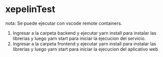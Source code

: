 # xepelinTest

nota: Se puede ejecutar con vscode remote containers.

1. Ingresar a la carpeta backend y ejecutar yarn install para instalar las librerias y luego yarn start para iniciar la ejecucion del servicio.
2. Ingresar a la carpeta frontend y ejecutar yarn install para instalar las librerias y luego yarn start para iniciar la ejecucion del aplicativo web
